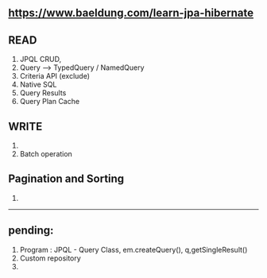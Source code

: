 https://www.baeldung.com/learn-jpa-hibernate
---
##  READ
1. JPQL CRUD,
2. Query --> TypedQuery<T> / NamedQuery 
2. Criteria API (exclude)
3. Native SQL
4. Query Results
5. Query Plan Cache

##  WRITE
1. 
2. Batch operation

## Pagination and Sorting
1. 

---
## pending:
1. Program : JPQL - Query Class, em.createQuery(), q,getSingleResult() 
2. Custom repository
3. 